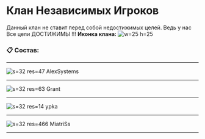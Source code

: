  # Клан Независимых Игроков
Данный клан не ставит перед собой недостижимых целей. 
Ведь у нас Все цели ДОСТИЖИМЫ !!!
**Иконка клана:** ![w=25 h=25](clan/15)
   ### 📋 Состав:
***
![s=32 res=47]() AlexSystems
***
![s=32 res=63]() Grant
***
![s=32 res=14]() ypka
***
![s=32 res=466]() MiatriSs
***
